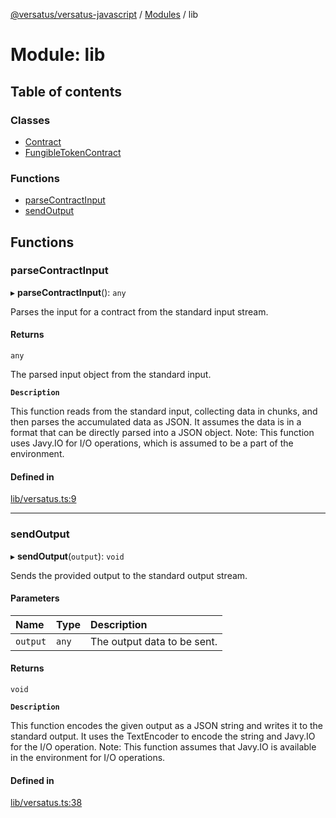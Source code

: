 [@versatus/versatus-javascript](../README.md) / [Modules](../modules.md) / lib

# Module: lib

## Table of contents

### Classes

- [Contract](../classes/lib.Contract.md)
- [FungibleTokenContract](../classes/lib.FungibleTokenContract.md)

### Functions

- [parseContractInput](lib.md#parsecontractinput)
- [sendOutput](lib.md#sendoutput)

## Functions

### parseContractInput

▸ **parseContractInput**(): `any`

Parses the input for a contract from the standard input stream.

#### Returns

`any`

The parsed input object from the standard input.

**`Description`**

This function reads from the standard input, collecting data in chunks, and then parses the accumulated data as JSON.
It assumes the data is in a format that can be directly parsed into a JSON object.
Note: This function uses Javy.IO for I/O operations, which is assumed to be a part of the environment.

#### Defined in

[lib/versatus.ts:9](https://github.com/versatus/versatus-javascript/blob/84f84d5/lib/versatus.ts#L9)

___

### sendOutput

▸ **sendOutput**(`output`): `void`

Sends the provided output to the standard output stream.

#### Parameters

| Name | Type | Description |
| :------ | :------ | :------ |
| `output` | `any` | The output data to be sent. |

#### Returns

`void`

**`Description`**

This function encodes the given output as a JSON string and writes it to the standard output.
It uses the TextEncoder to encode the string and Javy.IO for the I/O operation.
Note: This function assumes that Javy.IO is available in the environment for I/O operations.

#### Defined in

[lib/versatus.ts:38](https://github.com/versatus/versatus-javascript/blob/84f84d5/lib/versatus.ts#L38)
